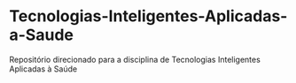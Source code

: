 # Tecnologias-Inteligentes-Aplicadas-a-Saude
Repositório direcionado para a disciplina de Tecnologias Inteligentes Aplicadas à Saúde
